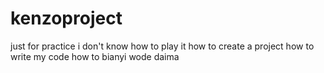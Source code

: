 # kenzoproject
just for practice
i don't know how to play it 
how to create a project
how to write my code 
how to bianyi wode daima 
